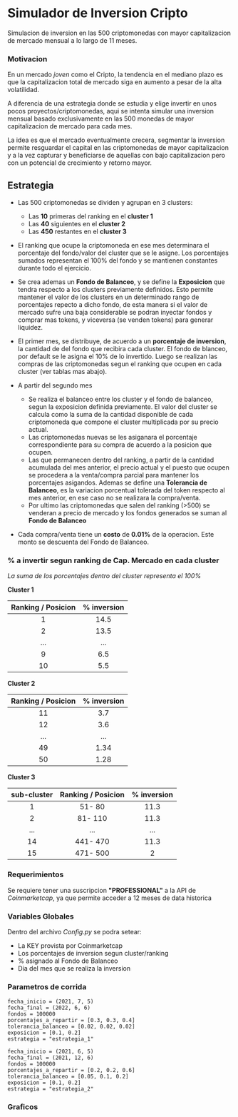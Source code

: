 # Simulador de Inversion Cripto

Simulacion de inversion en las 500 criptomonedas con mayor capitalizacion de mercado mensual a lo largo de 11 meses.

### Motivacion
En un mercado *joven* como el Cripto, la tendencia en el mediano plazo es que la capitalizacion total de mercado siga en aumento a pesar de la alta volatilidad.

A diferencia de una estrategia donde se estudia y elige invertir en unos pocos proyectos/criptomonedas, aqui se intenta simular una inversion mensual basado exclusivamente en las 500 monedas de mayor  capitalizacion de mercado para cada mes.

La idea es que  el mercado eventualmente crecera, segmentar la inversion permite resguardar el capital en las criptomonedas de mayor capitalizacion y a la vez capturar y beneficiarse de aquellas con bajo capitalizacion pero con un potencial de crecimiento y retorno mayor.

## Estrategia

* Las 500 criptomonedas se dividen y agrupan en  3 clusters:

    * Las **10** primeras del ranking en el **cluster 1**
    * Las **40** siguientes en el **cluster 2**
    * Las **450** restantes en el **cluster 3**
* El ranking que ocupe la criptomoneda en ese mes determinara el porcentaje del fondo/valor del cluster que se le asigne. Los porcentajes sumados representan el 100% del fondo y  se mantienen constantes durante todo el ejercicio.

* Se crea ademas un **Fondo de Balanceo**, y se define la **Exposicion** que tendra respecto a los clusters previamente definidos. Esto permite mantener el valor de los clusters en un determinado rango de porcentajes repecto a dicho fondo, de esta manera si el valor de mercado sufre una baja considerable se podran inyectar fondos y comprar mas tokens,  y viceversa (se venden tokens) para generar liquidez.
* El primer mes, se distribuye, de acuerdo a un **porcentaje de inversion**, la cantidad de del fondo que recibira cada cluster. El fondo de blanceo, por default se le asigna el 10% de lo invertido. Luego se realizan las compras de las criptomonedas segun el ranking que ocupen en cada cluster (ver tablas mas abajo).
* A partir del segundo mes
    * Se realiza el balanceo entre los cluster y el fondo de balanceo, segun la exposicion definida previamente. El valor del cluster se calcula como la suma de la cantidad disponible de cada criptomoneda que compone el cluster multiplicada por su precio actual.
    * Las criptomonedas nuevas se les asiganara el porcentaje correspondiente para su compra de acuerdo a la posicion que ocupen.
    * Las que permanecen dentro del ranking, a partir de la cantidad acumulada del mes anterior, el precio actual y el puesto que ocupen se procedera a la venta/compra parcial para mantener los porcentajes asigandos. Ademas se define una **Tolerancia de Balanceo**, es la variacion porcentual tolerada del token respecto al mes anterior, en ese caso no se realizara la compra/venta. 
    * Por ultimo las criptomonedas que salen del ranking (>500) se venderan a precio de mercado  y los fondos generados se suman al **Fondo de Balanceo** 

* Cada compra/venta tiene un **costo** de **0.01%** de la operacion. Este monto se descuenta del Fondo de Balanceo.

### % a invertir segun ranking de Cap. Mercado en cada cluster
*La suma de los porcentajes dentro del cluster representa el 100%*

**Cluster 1**

| Ranking / Posicion  | % inversion |    
| :-: |  :-: |   
|  1  | 14.5 |
|  2  | 13.5 |
| ... |  ... |
|  9  |  6.5 |
|  10 |  5.5 |

**Cluster 2**

| Ranking / Posicion  | % inversion |    
| :-: | :-: |   
|  11 | 3.7 |
|  12 | 3.6 |
| ... | ... |
|  49 | 1.34 |
|  50 | 1.28 |

**Cluster 3**

| sub-cluster | Ranking / Posicion  | % inversion |    
|:---:|   :-:   | :-:  |   
|  1  |  51- 80 | 11.3 |
|  2  | 81- 110 | 11.3 |
| ... |   ...   |  ... |
| 14  |441- 470 | 11.3 |
|  15 |471- 500 |   2  |


### Requerimientos

Se requiere tener una suscripcion **"PROFESSIONAL"** a la API de *Coinmarketcap*, ya que permite acceder a 12 meses de data historica

### Variables Globales

Dentro del archivo *Config.py* se podra setear:

* La KEY provista por Coinmarketcap
* Los porcentajes de inversion segun cluster/ranking
* % asignado al Fondo de Balanceo
* Dia del mes que se realiza la inversion

### Parametros de corrida

    fecha_inicio = (2021, 7, 5)   
    fecha_final = (2022, 6, 6)
    fondos = 100000
    porcentajes_a_repartir = [0.3, 0.3, 0.4]
    tolerancia_balanceo = [0.02, 0.02, 0.02]
    exposicion = [0.1, 0.2]
    estrategia = "estrategia_1"

    fecha_inicio = (2021, 6, 5)
    fecha_final = (2021, 12, 6)
    fondos = 100000
    porcentajes_a_repartir = [0.2, 0.2, 0.6]
    tolerancia_balanceo = [0.05, 0.1, 0.2]
    exposicion = [0.1, 0.2]
    estrategia = "estrategia_2"

### Graficos
